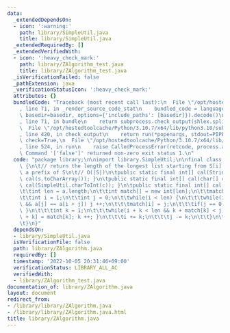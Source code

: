 ```yaml
---
data:
  _extendedDependsOn:
  - icon: ':warning:'
    path: library/SimpleUtil.java
    title: library/SimpleUtil.java
  _extendedRequiredBy: []
  _extendedVerifiedWith:
  - icon: ':heavy_check_mark:'
    path: library/ZAlgorithm_test.java
    title: library/ZAlgorithm_test.java
  _isVerificationFailed: false
  _pathExtension: java
  _verificationStatusIcon: ':heavy_check_mark:'
  attributes: {}
  bundledCode: "Traceback (most recent call last):\n  File \"/opt/hostedtoolcache/Python/3.10.7/x64/lib/python3.10/site-packages/onlinejudge_verify/documentation/build.py\"\
    , line 71, in _render_source_code_stat\n    bundled_code = language.bundle(stat.path,\
    \ basedir=basedir, options={'include_paths': [basedir]}).decode()\n  File \"/opt/hostedtoolcache/Python/3.10.7/x64/lib/python3.10/site-packages/onlinejudge_verify/languages/user_defined.py\"\
    , line 71, in bundle\n    return subprocess.check_output(shlex.split(command))\n\
    \  File \"/opt/hostedtoolcache/Python/3.10.7/x64/lib/python3.10/subprocess.py\"\
    , line 420, in check_output\n    return run(*popenargs, stdout=PIPE, timeout=timeout,\
    \ check=True,\n  File \"/opt/hostedtoolcache/Python/3.10.7/x64/lib/python3.10/subprocess.py\"\
    , line 524, in run\n    raise CalledProcessError(retcode, process.args,\nsubprocess.CalledProcessError:\
    \ Command '['false']' returned non-zero exit status 1.\n"
  code: "package library;\n\nimport library.SimpleUtil;\n\nfinal class ZAlgorithm\
    \ {\n\t// return the length of the longest list starting from S[i] which is also\
    \ a prefix of S\n\t// O(|S|)\n\tpublic static final int[] cal(String s) { return\
    \ cal(s.toCharArray()); }\n\tpublic static final int[] cal(char[] c) { return\
    \ cal(SimpleUtil.charToInt(c)); }\n\tpublic static final int[] cal(int[] a) {\n\
    \t\tint len = a.length;\n\t\tint match[] = new int[len];\n\t\tmatch[0] = len;\n\
    \t\tint i = 1;\n\t\tint j = 0;\n\t\twhile(i < len) {\n\t\t\twhile(i + j < len\
    \ && a[j] == a[i + j]) j ++;\n\t\t\tmatch[i] = j;\n\t\t\tif(j == 0) { i ++; continue;\
    \ }\n\t\t\tint k = 1;\n\t\t\twhile(i + k < len && k + match[k] < j) { match[i\
    \ + k] = match[k]; k ++; }\n\t\t\ti += k;\n\t\t\tj -= k;\n\t\t}\n\t\treturn match;\n\
    \t}\n}"
  dependsOn:
  - library/SimpleUtil.java
  isVerificationFile: false
  path: library/ZAlgorithm.java
  requiredBy: []
  timestamp: '2022-10-05 20:31:46+09:00'
  verificationStatus: LIBRARY_ALL_AC
  verifiedWith:
  - library/ZAlgorithm_test.java
documentation_of: library/ZAlgorithm.java
layout: document
redirect_from:
- /library/library/ZAlgorithm.java
- /library/library/ZAlgorithm.java.html
title: library/ZAlgorithm.java
---
```

